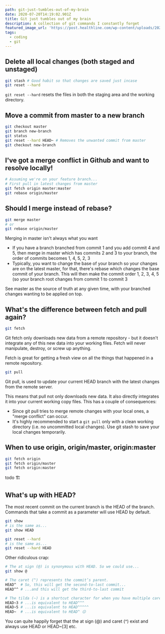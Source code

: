 ```yaml
---
path: git-just-tumbles-out-of-my-brain
date: 2020-07-20T14:19:02.901Z
title: Git just tumbles out of my brain
description: A collection of git commands I constantly forget
featured_image_url: 'https://post.healthline.com/wp-content/uploads/2020/07/nervous2-30.jpg'
tags:
  - coding
  - git
---
```

## Delete all local changes (both staged and unstaged)

```bash
git stash # Good habit so that changes are saved just incase
git reset --hard
```

`git reset --hard` resets the files in both the staging area and the working directory.

## Move a commit from master to a new branch

```bash
git checkout master
git branch new-branch
git status
git reset --hard HEAD~ # Removes the unwanted commit from master
git checkout new-branch
```

## I've got a merge conflict in Github and want to resolve locally!

```bash
# Assuming we're on your feature branch...
# First pull in latest changes from master
git fetch origin master:master
git rebase origin/master
```

## Should I merge instead of rebase?

```bash
git merge master 
# or
git rebase origin/master
```

Merging in master isn't always what you want

* If you have a branch branched from commit 1 and you add commit 4 and 5, then merge in master which has commits 2 and 3 to your branch, the order of commits becomes 1, 4, 5, 2, 3
* Typically, you want to change the base of your branch so your changes are on the latest master, for that, there's rebase which changes the base commit of your branch. This will then make the commit order 1, 2, 3, 4, 5 (so your branch root changes from commit 1 to commit 3

See master as the source of truth at any given time, with your branched changes wanting to be applied on top.

## What's the difference between fetch and pull again?

```bash
git fetch
```

Git fetch only downloads new data from a remote repository - but it doesn't integrate any of this new data into your working files. Fetch will never manipulate, destroy, or screw up anything. 

Fetch is great for getting a fresh view on all the things that happened in a remote repository.

```bash
git pull
```

Git pull, is used to update your current HEAD branch with the latest changes from the remote server. 

This means that pull not only downloads new data. It also directly integrates it into your current working copy files. This has a couple of consequences:

* Since git pull tries to merge remote changes with your local ones, a "merge conflict" can occur.
* It's highly recommended to start a `git pull` only with a clean working directory (i.e. no uncommitted local changes). Use git stash to save your local changes temporarily.


## When to use origin, origin/master, origin:master
```bash
git fetch origin
git fetch origin/master
git fetch origin:master
```

todo 🏗

## What's up with HEAD?

The most recent commit on the current branch is the HEAD of the branch. Commands that take a commit as a parameter will use HEAD by default.

```bash
git show
# is the same as...
git show HEAD

git reset --hard
# is the same as...
git reset --hard HEAD
```

Other ridiculous crap:

```bash
# The at sign (@) is synonymous with HEAD. So we could use...
git show @ 

# The caret (^) represents the commit’s parent.
HEAD^  # So, this will get the second-to-last commit...
HEAD^^ # ...and this will get the third-to-last commit

# The tilda (~) is a shortcut character for when you have multiple carets (^) in a row.
HEAD~3 # ...is equivalent to HEAD^^^
HEAD~5 # ...is equivalent to HEAD^^^^^
HEAD~  # ...is equivalent to HEAD^ 😖
```

You can quite happily forget that the at sign (@) and caret (^) exist and always use HEAD or HEAD~[3] etc.
